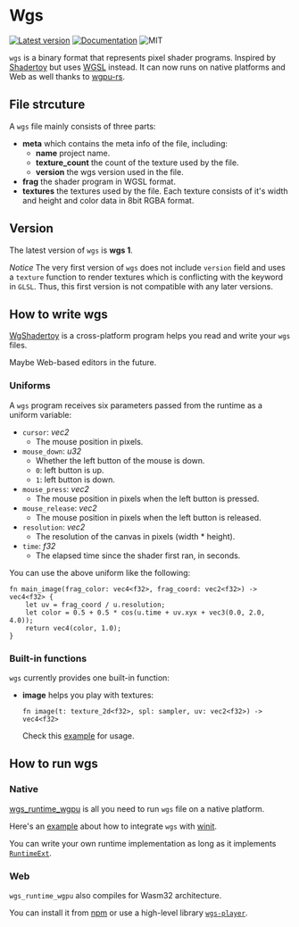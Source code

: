 # Wgs

[![Latest version](https://img.shields.io/crates/v/wgs_core.svg)](https://crates.io/crates/wgs_core)
[![Documentation](https://docs.rs/wgs_core/badge.svg)](https://docs.rs/wgs_core)
![MIT](https://img.shields.io/badge/license-MIT-blue.svg)

`wgs` is a binary format that represents pixel shader programs. Inspired by [Shadertoy](https://www.shadertoy.com/) but uses [WGSL](https://www.w3.org/TR/WGSL/) instead. It can now runs on native platforms and Web as well thanks to [wgpu-rs](https://wgpu.rs/).

## File strcuture

A `wgs` file mainly consists of three parts:

- **meta** which contains the meta info of the file, including:
  - **name** project name.
  - **texture_count** the count of the texture used by the file.
  - **version** the wgs version used in the file.
- **frag** the shader program in WGSL format.
- **textures** the textures used by the file. Each texture consists of it's width and height and color data in 8bit RGBA format.

## Version

The latest version of `wgs` is **wgs 1**.

_Notice_ The very first version of `wgs` does not include `version` field and uses a `texture` function to render textures which is conflicting with the keyword in `GLSL`. Thus, this first version is not compatible with any later versions.

## How to write wgs

[WgShadertoy](https://github.com/fralonra/wgshadertoy) is a cross-platform program helps you read and write your `wgs` files.

Maybe Web-based editors in the future.

### Uniforms

A `wgs` program receives six parameters passed from the runtime as a uniform variable:

- `cursor`: _vec2<f32>_
  - The mouse position in pixels.
- `mouse_down`: _u32_
  - Whether the left button of the mouse is down.
  - `0`: left button is up.
  - `1`: left button is down.
- `mouse_press`: _vec2<f32>_
  - The mouse position in pixels when the left button is pressed.
- `mouse_release`: _vec2<f32>_
  - The mouse position in pixels when the left button is released.
- `resolution`: _vec2<f32>_
  - The resolution of the canvas in pixels (width \* height).
- `time`: _f32_
  - The elapsed time since the shader first ran, in seconds.

You can use the above uniform like the following:

```wgsl
fn main_image(frag_color: vec4<f32>, frag_coord: vec2<f32>) -> vec4<f32> {
    let uv = frag_coord / u.resolution;
    let color = 0.5 + 0.5 * cos(u.time + uv.xyx + vec3(0.0, 2.0, 4.0));
    return vec4(color, 1.0);
}
```

### Built-in functions

`wgs` currently provides one built-in function:

- **image** helps you play with textures:

  ```wgsl
  fn image(t: texture_2d<f32>, spl: sampler, uv: vec2<f32>) -> vec4<f32>
  ```

  Check this [example](https://github.com/fralonra/wgs/tree/master/examples/examples/texture) for usage.

## How to run wgs

### Native

[wgs_runtime_wgpu](https://github.com/fralonra/wgs/tree/master/crates/wgs_runtime_wgpu) is all you need to run `wgs` file on a native platform.

Here's an [example](https://github.com/fralonra/wgs/tree/master/crates/winit_demo) about how to integrate `wgs` with [winit](https://github.com/rust-windowing/winit).

You can write your own runtime implementation as long as it implements [`RuntimeExt`](https://github.com/fralonra/wgs/blob/master/crates/wgs_runtime_base/src/runtime.rs).

### Web

`wgs_runtime_wgpu` also compiles for Wasm32 architecture.

You can install it from [npm](https://www.npmjs.com/package/wgs-runtime-wgpu) or use a high-level library [`wgs-player`](https://github.com/fralonra/wgs-player).
